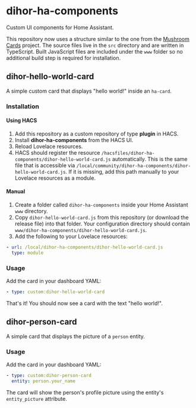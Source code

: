 # dihor-ha-components

Custom UI components for Home Assistant.

This repository now uses a structure similar to the one from the [Mushroom Cards](https://github.com/piitaya/lovelace-mushroom) project. The source files live in the `src` directory and are written in TypeScript. Built JavaScript files are included under the `www` folder so no additional build step is required for installation.

## dihor-hello-world-card

A simple custom card that displays "hello world!" inside an `ha-card`.

### Installation

#### Using HACS

1. Add this repository as a custom repository of type **plugin** in HACS.
2. Install **dihor-ha-components** from the HACS UI.
3. Reload Lovelace resources.
4. HACS should register the resource
   `/hacsfiles/dihor-ha-components/dihor-hello-world-card.js` automatically.
   This is the same file that is accessible via
   `/local/community/dihor-ha-components/dihor-hello-world-card.js`.
   If it is missing, add this path manually to your Lovelace resources as a
   module.

#### Manual

1. Create a folder called `dihor-ha-components` inside your Home Assistant
   `www` directory.
2. Copy `dihor-hello-world-card.js` from this repository (or download the
   release file) into that folder. Your configuration directory should contain
   `www/dihor-ha-components/dihor-hello-world-card.js`.
3. Add the following to your Lovelace resources:

```yaml
- url: /local/dihor-ha-components/dihor-hello-world-card.js
  type: module
```

### Usage

Add the card in your dashboard YAML:

```yaml
- type: custom:dihor-hello-world-card
```

That's it! You should now see a card with the text "hello world!".


## dihor-person-card

A simple card that displays the picture of a `person` entity.

### Usage

Add the card in your dashboard YAML:

```yaml
- type: custom:dihor-person-card
  entity: person.your_name
```

The card will show the person's profile picture using the entity's `entity_picture` attribute.
